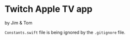 # Twitch Apple TV app  
by Jim & Tom


`Constants.swift` file is being ignored by the `.gitignore` file. 